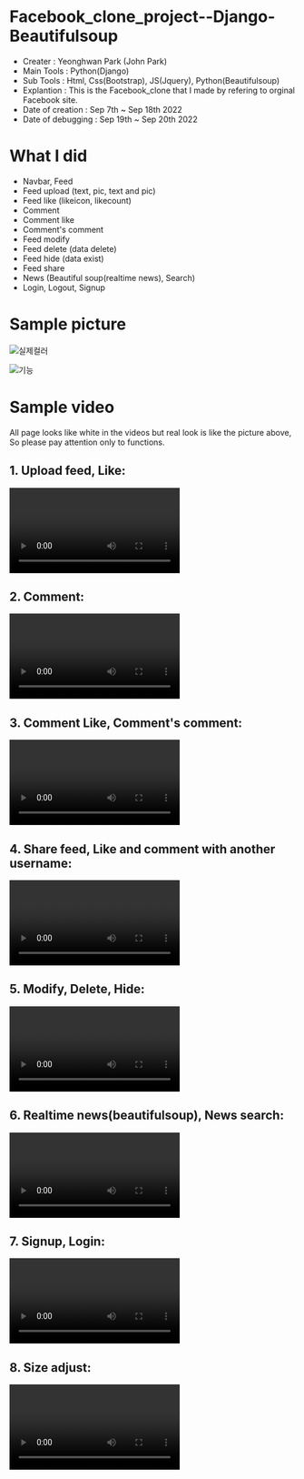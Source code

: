 # Facebook_clone_project--Django-Beautifulsoup

- Creater : Yeonghwan Park (John Park)
- Main Tools : Python(Django)
- Sub Tools : Html, Css(Bootstrap), JS(Jquery), Python(Beautifulsoup)
- Explantion :
This is the Facebook_clone that I made by refering to orginal Facebook site.
- Date of creation : Sep 7th ~ Sep 18th 2022
- Date of debugging : Sep 19th ~ Sep 20th 2022

# What I did
- Navbar, Feed
- Feed upload (text, pic, text and pic)
- Feed like (likeicon, likecount)
- Comment
- Comment like
- Comment's comment
- Feed modify
- Feed delete (data delete)
- Feed hide (data exist)
- Feed share
- News (Beautiful soup(realtime news), Search)
- Login, Logout, Signup

# Sample picture
![실제컬러](https://user-images.githubusercontent.com/106279616/191629643-d0877491-ecb7-4275-b022-5212485c4090.png)

![기능](https://user-images.githubusercontent.com/106279616/191629519-37debe87-b362-4a51-9093-6f3e14d13f81.png)

# Sample video
All page looks like white in the videos but real look is like the picture above,
<br>So please pay attention only to functions.
<br>
<h2> 1. Upload feed, Like: </h2>
<video src="https://user-images.githubusercontent.com/106279616/191656908-86796606-6ba4-49bf-be79-ad199dacde5f.mp4"></video>
<h2> 2. Comment: </h2>
<video src="https://user-images.githubusercontent.com/106279616/191656944-58412787-06b1-467e-b67e-d903238acac0.mp4"></video>
<h2> 3. Comment Like, Comment's comment: </h2>
<video src="https://user-images.githubusercontent.com/106279616/191656972-dae22358-8c45-46f7-9e9d-07dbf779828e.mp4"></video>
<h2> 4. Share feed, Like and comment with another username: </h2>
<video src="https://user-images.githubusercontent.com/106279616/191657008-6713f692-ef85-44fd-a592-ecec8ce0e6e7.mp4"></video>
<h2> 5. Modify, Delete, Hide: </h2>
<video src="https://user-images.githubusercontent.com/106279616/191657027-db65ff9c-d218-434c-b7c5-d5f66ca07e06.mp4"></video>
<h2> 6. Realtime news(beautifulsoup), News search: </h2>
<video src="https://user-images.githubusercontent.com/106279616/191657054-35668db2-c213-4122-9ccb-03ac0c928826.mp4"></video>
<h2> 7. Signup, Login: </h2>
<video src="https://user-images.githubusercontent.com/106279616/191657084-865b5a94-30d8-455c-b0db-34b98b9e4414.mp4"></video>
<h2> 8. Size adjust: </h2>
<video src="https://user-images.githubusercontent.com/106279616/191657115-1e998ec3-60a5-4441-ab7c-7a4da2b1aad1.mp4"></video>
